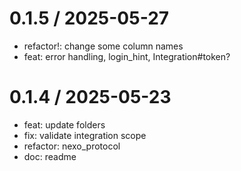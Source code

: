 
0.1.5 / 2025-05-27
==================

  * refactor!: change some column names
  * feat: error handling, login_hint, Integration#token?

0.1.4 / 2025-05-23
==================

  * feat: update folders
  * fix: validate integration scope
  * refactor: nexo_protocol
  * doc: readme
